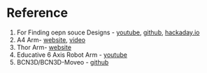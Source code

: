 # Reference

1. For Finding oepn souce Designs - [youtube](https://youtube.com), [github](https://github.com/), [hackaday.io](https://hackaday.io/)
2. A4 Arm- [website](https://www.anninrobotics.com/downloads), [video](https://youtu.be/RckTj0h5LnE)
3. Thor Arm- [website](http://thor.angel-lm.com/)
4. Educative 6 Axis Robot Arm - [youtube](https://www.youtube.com/redirect?event=video_description&redir_token=QUFFLUhqbnM5VTZvMDJEUllNOFR6amw3U2pHYlJzNUxUd3xBQ3Jtc0ttWEhhN3RrbnE5UHI1LWpFTEVfZTVvQy1TMHUweFc3dnRiUVVYaVpuVm0zUjlnN1RROG5tbU0tYmdjeGc1cGU5Y1hzbWZGZDI4SFZCNHJoRkQ1dF93aXlDeC1ZVXR3eUVDa1pPY2Y5aXpsYVpTLU9Scw&q=https%3A%2F%2Fbit.ly%2Fdiy-cell&v=bqclDXFilrc)
5. BCN3D/BCN3D-Moveo - [github](https://github.com/BCN3D/BCN3D-Moveo)